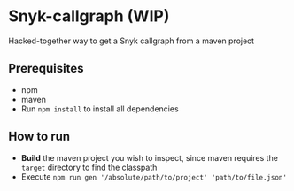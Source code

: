 # Snyk-callgraph (WIP)
Hacked-together way to get a Snyk callgraph from a maven project

## Prerequisites
- npm
- maven
- Run `npm install` to install all dependencies
## How to run
- **Build** the maven project you wish to inspect, since maven requires the `target` directory to find the classpath
- Execute `npm run gen '/absolute/path/to/project' 'path/to/file.json'`
